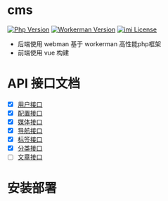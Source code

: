 # cms

[![Php Version](https://img.shields.io/badge/php-%3E=7.4-brightgreen.svg)](https://secure.php.net/)
[![Workerman Version](https://img.shields.io/badge/workerman-%3E=4.0.20-brightgreen.svg)](https://github.com/walkor/Workerman)
[![imi License](https://img.shields.io/badge/license-Apache%202.0-brightgreen.svg)](https://github.com/cgpipline/strack/blob/master/LICENSE)

- 后端使用 webman 基于 workerman 高性能php框架
- 前端使用 vue 构建

# API 接口文档

- [x] [用户接口](/wiki/User.md)
- [x] [配置接口](/wiki/Options.md)
- [x] [媒体接口](/wiki/Media.md)
- [x] [导航接口](/wiki/Navigation.md)
- [x] [标签接口](/wiki/Tag.md)
- [x] [分类接口](/wiki/Category.md)
- [ ] [文章接口](/wiki/Post.md)

# 安装部署